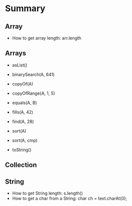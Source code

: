 # Summary

## Array
* How to get array length: arr.length

## Arrays
* asList()

* binarySearch(A, 641)

* copyOf(A)

* copyOfRange(A, 1, 5)

* equals(A, B)

* fills(A, 42)

* find(A, 28)

* sort(A)

* sort(A, cmp)

* toString()

## Collection

## String
* How to get String length: s.length()
* How to get a char from a String: char ch = text.charAt(0);
